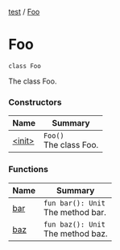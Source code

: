 [test](../index) / [Foo](./index)

# Foo

`class Foo`

The class Foo.

### Constructors

| Name | Summary |
|---|---|
| [&lt;init&gt;](./-init-) | `Foo()`<br>The class Foo. |

### Functions

| Name | Summary |
|---|---|
| [bar](./bar) | `fun bar(): Unit`<br>The method bar. |
| [baz](./baz) | `fun baz(): Unit`<br>The method baz. |
